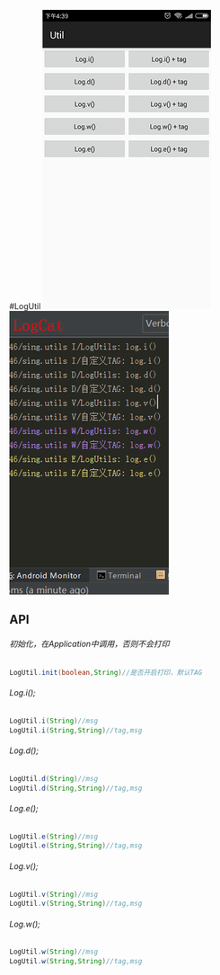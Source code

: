 #LogUtil
 ![](../app/src/main/res/mipmap-xhdpi/ic_log1.png "")
 ![](../app/src/main/res/mipmap-xhdpi/ic_log2.png "")  
## API
###### 初始化，在Application中调用，否则不会打印
```JAVA
LogUtil.init(boolean,String)//是否开启打印，默认TAG
```
###### Log.i();
```JAVA
LogUtil.i(String)//msg
LogUtil.i(String,String)//tag,msg
```
###### Log.d();
```JAVA
LogUtil.d(String)//msg
LogUtil.d(String,String)//tag,msg
```
###### Log.e();
```JAVA
LogUtil.e(String)//msg
LogUtil.e(String,String)//tag,msg
```
###### Log.v();
```JAVA
LogUtil.v(String)//msg
LogUtil.v(String,String)//tag,msg
```
###### Log.w();
```JAVA
LogUtil.w(String)//msg
LogUtil.w(String,String)//tag,msg
```